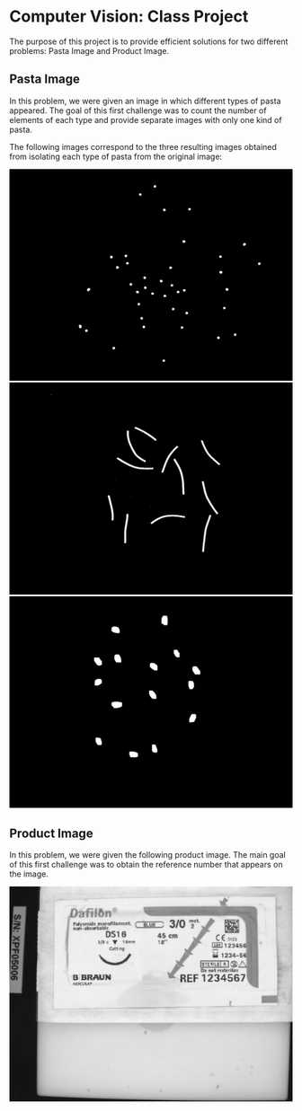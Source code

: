 # Computer Vision: Class Project

The purpose of this project is to provide efficient solutions for two different problems: Pasta Image and Product Image. 

## Pasta Image

In this problem, we were given an image in which different types of pasta appeared. The
goal of this first challenge was to count the number of elements of each type and provide
separate images with only one kind of pasta.

The following images correspond to the three resulting images obtained from isolating each type of pasta from the original image:

![Pata_problem/Pasta_images/isolated/product.jpg](https://github.com/juliagartor/Project-Computer-Vision/blob/main/Pasta_problem/Pasta_images/isolated/grains.png)
![Pata_problem/Pasta_images/isolated/product.jpg](https://github.com/juliagartor/Project-Computer-Vision/blob/main/Pasta_problem/Pasta_images/isolated/spaguetti.png)
![Pata_problem/Pasta_images/isolated/product.jpg](https://github.com/juliagartor/Project-Computer-Vision/blob/main/Pasta_problem/Pasta_images/isolated/pasta.png)

## Product Image

In this problem, we were given the following product image. The main goal of this first
challenge was to obtain the reference number that appears on the image.

![Image Description](https://raw.githubusercontent.com/juliagartor/Project-Computer-Vision/main/ref_num_problem/original.bmp?token=GHSAT0AAAAAACBVIKQ4GCQT55QZCU6JXNQIZDLTIVQ)
